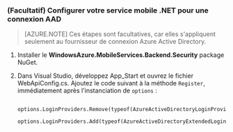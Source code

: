 ﻿### (Facultatif) Configurer votre service mobile .NET pour une connexion AAD

>[AZURE.NOTE] Ces étapes sont facultatives, car elles s'appliquent seulement au fournisseur de connexion Azure Active Directory.

1. Installer le **WindowsAzure.MobileServices.Backend.Security** package NuGet.

2. Dans Visual Studio, développez App_Start et ouvrez le fichier WebApiConfig.cs. Ajoutez le code suivant à la méthode `Register`, immédiatement après l'instanciation de `options` :

        options.LoginProviders.Remove(typeof(AzureActiveDirectoryLoginProvider));
        options.LoginProviders.Add(typeof(AzureActiveDirectoryExtendedLoginProvider));


<!--HONumber=42-->
